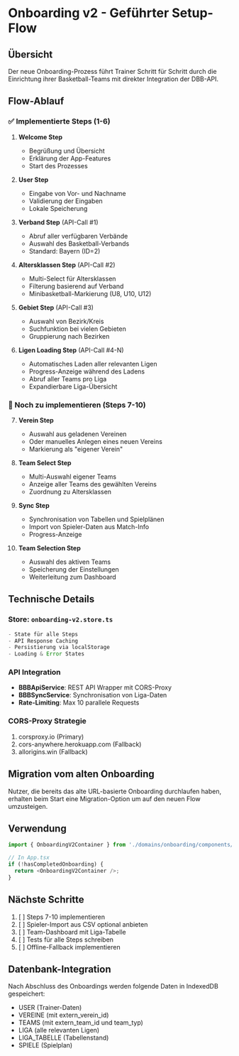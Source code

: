 # Onboarding v2 - Geführter Setup-Flow

## Übersicht
Der neue Onboarding-Prozess führt Trainer Schritt für Schritt durch die Einrichtung ihrer Basketball-Teams mit direkter Integration der DBB-API.

## Flow-Ablauf

### ✅ Implementierte Steps (1-6)

1. **Welcome Step**
   - Begrüßung und Übersicht
   - Erklärung der App-Features
   - Start des Prozesses

2. **User Step**
   - Eingabe von Vor- und Nachname
   - Validierung der Eingaben
   - Lokale Speicherung

3. **Verband Step** (API-Call #1)
   - Abruf aller verfügbaren Verbände
   - Auswahl des Basketball-Verbands
   - Standard: Bayern (ID=2)

4. **Altersklassen Step** (API-Call #2)
   - Multi-Select für Altersklassen
   - Filterung basierend auf Verband
   - Minibasketball-Markierung (U8, U10, U12)

5. **Gebiet Step** (API-Call #3)
   - Auswahl von Bezirk/Kreis
   - Suchfunktion bei vielen Gebieten
   - Gruppierung nach Bezirken

6. **Ligen Loading Step** (API-Call #4-N)
   - Automatisches Laden aller relevanten Ligen
   - Progress-Anzeige während des Ladens
   - Abruf aller Teams pro Liga
   - Expandierbare Liga-Übersicht

### 🚧 Noch zu implementieren (Steps 7-10)

7. **Verein Step**
   - Auswahl aus geladenen Vereinen
   - Oder manuelles Anlegen eines neuen Vereins
   - Markierung als "eigener Verein"

8. **Team Select Step**
   - Multi-Auswahl eigener Teams
   - Anzeige aller Teams des gewählten Vereins
   - Zuordnung zu Altersklassen

9. **Sync Step**
   - Synchronisation von Tabellen und Spielplänen
   - Import von Spieler-Daten aus Match-Info
   - Progress-Anzeige

10. **Team Selection Step**
    - Auswahl des aktiven Teams
    - Speicherung der Einstellungen
    - Weiterleitung zum Dashboard

## Technische Details

### Store: `onboarding-v2.store.ts`
```typescript
- State für alle Steps
- API Response Caching
- Persistierung via localStorage
- Loading & Error States
```

### API Integration
- **BBBApiService**: REST API Wrapper mit CORS-Proxy
- **BBBSyncService**: Synchronisation von Liga-Daten
- **Rate-Limiting**: Max 10 parallele Requests

### CORS-Proxy Strategie
1. corsproxy.io (Primary)
2. cors-anywhere.herokuapp.com (Fallback)
3. allorigins.win (Fallback)

## Migration vom alten Onboarding

Nutzer, die bereits das alte URL-basierte Onboarding durchlaufen haben, erhalten beim Start eine Migration-Option um auf den neuen Flow umzusteigen.

## Verwendung

```typescript
import { OnboardingV2Container } from './domains/onboarding/components/OnboardingV2Container';

// In App.tsx
if (!hasCompletedOnboarding) {
  return <OnboardingV2Container />;
}
```

## Nächste Schritte

1. [ ] Steps 7-10 implementieren
2. [ ] Spieler-Import aus CSV optional anbieten
3. [ ] Team-Dashboard mit Liga-Tabelle
4. [ ] Tests für alle Steps schreiben
5. [ ] Offline-Fallback implementieren

## Datenbank-Integration

Nach Abschluss des Onboardings werden folgende Daten in IndexedDB gespeichert:
- USER (Trainer-Daten)
- VEREINE (mit extern_verein_id)
- TEAMS (mit extern_team_id und team_typ)
- LIGA (alle relevanten Ligen)
- LIGA_TABELLE (Tabellenstand)
- SPIELE (Spielplan)

